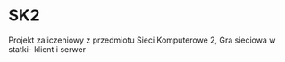 # SK2
Projekt zaliczeniowy z przedmiotu Sieci Komputerowe 2, Gra sieciowa w statki- klient i serwer
